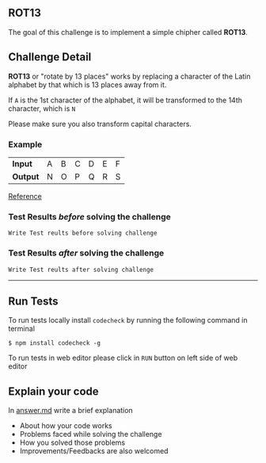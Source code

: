 ## ROT13

The goal of this challenge is to implement a simple chipher called **ROT13**.

## Challenge Detail
**ROT13** or "rotate by 13 places" works by replacing a character of the Latin alphabet by that which is 13 places away from it. 

If `A` is the 1st character of the alphabet, it will be transformed to the 14th character, which is `N`

Please make sure you also transform capital characters.

### Example

<table>
    <tr>
        <td><b>Input</b></td>
        <td>A</td>
        <td>B</td>
        <td>C</td>
        <td>D</td>
        <td>E</td>
        <td>F</td>
    </tr>
    <tr>
        <td><b>Output</b></td>
        <td>N</td>
        <td>O</td>
        <td>P</td>
        <td>Q</td>
        <td>R</td>
        <td>S</td>
    </tr>
</table>

[Reference](https://en.wikipedia.org/wiki/ROT13)

### Test Results *before* solving the challenge  
```
Write Test reults before solving challenge
```

### Test Results *after* solving the challenge
```
Write Test reults after solving challenge
```
--- --- ---
## Run Tests
To run tests locally install `codecheck` by running the following command in terminal 
```
$ npm install codecheck -g
```
To run tests in web editor please click in `RUN` button on left side of web editor

## Explain your code
In [answer.md](answer.md) write a brief explanation 
- About how your code works
- Problems faced while solving the challenge
- How you solved those problems
- Improvements/Feedbacks are also welcomed
